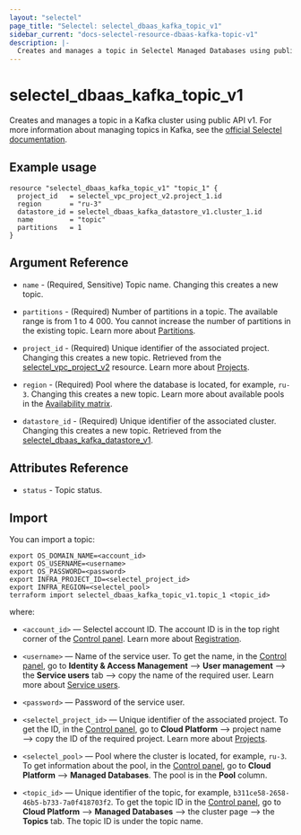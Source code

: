 ```yaml
---
layout: "selectel"
page_title: "Selectel: selectel_dbaas_kafka_topic_v1"
sidebar_current: "docs-selectel-resource-dbaas-kafka-topic-v1"
description: |-
  Creates and manages a topic in Selectel Managed Databases using public API v1.
---
```


# selectel\_dbaas\_kafka\_topic\_v1

Creates and manages a topic in a Kafka cluster using public API v1. For more information about managing topics in Kafka, see the [official Selectel documentation](https://docs.selectel.ru/en/cloud/managed-databases/kafka/manage-topics/).

## Example usage

```hcl
resource "selectel_dbaas_kafka_topic_v1" "topic_1" {
  project_id   = selectel_vpc_project_v2.project_1.id
  region       = "ru-3"
  datastore_id = selectel_dbaas_kafka_datastore_v1.cluster_1.id
  name         = "topic"
  partitions   = 1
}
```

## Argument Reference

* `name` - (Required, Sensitive) Topic name. Changing this creates a new topic.

* `partitions` - (Required) Number of partitions in a topic. The available range is from 1 to 4 000. You cannot increase the number of partitions in the existing topic. Learn more about [Partitions](https://docs.selectel.ru/en/cloud/managed-databases/kafka/manage-topics/#partitions).

* `project_id` - (Required) Unique identifier of the associated project. Changing this creates a new topic. Retrieved from the [selectel_vpc_project_v2](https://registry.terraform.io/providers/selectel/selectel/latest/docs/resources/vpc_project_v2) resource. Learn more about [Projects](https://docs.selectel.ru/en/control-panel-actions/projects/about-projects/).

* `region` - (Required) Pool where the database is located, for example, `ru-3`. Changing this creates a new topic. Learn more about available pools in the [Availability matrix](https://docs.selectel.ru/en/control-panel-actions/availability-matrix/#managed-databases).

* `datastore_id` - (Required) Unique identifier of the associated cluster. Changing this creates a new topic. Retrieved from the [selectel_dbaas_kafka_datastore_v1](https://registry.terraform.io/providers/selectel/selectel/latest/docs/resources/dbaas_kafka_datastore_v1).

## Attributes Reference

* `status` - Topic status.

## Import

You can import a topic:

```shell
export OS_DOMAIN_NAME=<account_id>
export OS_USERNAME=<username>
export OS_PASSWORD=<password>
export INFRA_PROJECT_ID=<selectel_project_id>
export INFRA_REGION=<selectel_pool>
terraform import selectel_dbaas_kafka_topic_v1.topic_1 <topic_id>
```

where:

* `<account_id>` — Selectel account ID. The account ID is in the top right corner of the [Control panel](https://my.selectel.ru/). Learn more about [Registration](https://docs.selectel.ru/en/control-panel-actions/account/registration/).

* `<username>` — Name of the service user. To get the name, in the [Control panel](https://my.selectel.ru/iam/users_management/users?type=service), go to **Identity & Access Management** ⟶ **User management** ⟶ the **Service users** tab ⟶ copy the name of the required user. Learn more about [Service users](https://docs.selectel.ru/en/control-panel-actions/users-and-roles/user-types-and-roles/).

* `<password>` — Password of the service user.

* `<selectel_project_id>` — Unique identifier of the associated project. To get the ID, in the [Control panel](https://my.selectel.ru/vpc/dbaas), go to **Cloud Platform** ⟶ project name ⟶ copy the ID of the required project. Learn more about [Projects](https://docs.selectel.ru/en/control-panel-actions/projects/about-projects/).

* `<selectel_pool>` — Pool where the cluster is located, for example, `ru-3`. To get information about the pool, in the [Control panel](https://my.selectel.ru/vpc/dbaas/), go to **Cloud Platform** ⟶ **Managed Databases**. The pool is in the **Pool** column.

* `<topic_id>` — Unique identifier of the topic, for example, `b311ce58-2658-46b5-b733-7a0f418703f2`. To get the topic ID in the [Control panel](https://my.selectel.ru/vpc/dbaas/), go to **Cloud Platform** ⟶ **Managed Databases** ⟶ the cluster page ⟶ the **Topics** tab. The topic ID is under the topic name.
